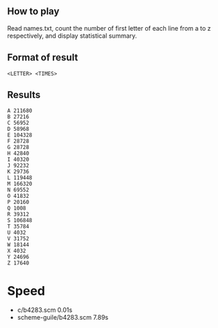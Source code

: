 ## How to play
Read names.txt, count the number of first letter of each line from a to z respectively, and display statistical summary.

## Format of result
`<LETTER> <TIMES>`

## Results

```
A 211680
B 27216
C 56952
D 58968
E 104328
F 28728
G 28728
H 42840
I 40320
J 92232
K 29736
L 119448
M 166320
N 69552
O 41832
P 20160
Q 1008
R 39312
S 106848
T 35784
U 4032
V 31752
W 18144
X 4032
Y 24696
Z 17640
```

# Speed
* c/b4283.scm 0.01s
* scheme-guile/b4283.scm 7.89s


